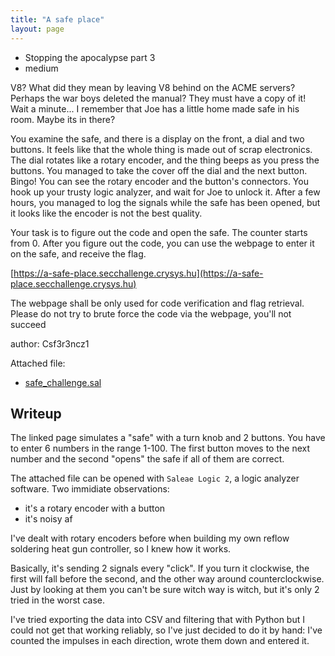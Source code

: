 ```yaml
---
title: "A safe place"
layout: page
---
```

- Stopping the apocalypse part 3 
- medium

V8? What did they mean by leaving V8 behind on the ACME servers? Perhaps the war boys deleted the manual? They must have a copy of it! Wait a minute... I remember that Joe has a little home made safe in his room. Maybe its in there?

You examine the safe, and there is a display on the front, a dial and two buttons. It feels like that the whole thing is made out of scrap electronics. The dial rotates like a rotary encoder, and the thing beeps as you press the buttons. You managed to take the cover off the dial and the next button. Bingo! You can see the rotary encoder and the button's connectors. You hook up your trusty logic analyzer, and wait for Joe to unlock it. After a few hours, you managed to log the signals while the safe has been opened, but it looks like the encoder is not the best quality.

Your task is to figure out the code and open the safe. The counter starts from 0. After you figure out the code, you can use the webpage to enter it on the safe, and receive the flag.

[https://a-safe-place.secchallenge.crysys.hu](https://a-safe-place.secchallenge.crysys.hu)

The webpage shall be only used for code verification and flag retrieval. Please do not try to brute force the code via the webpage, you'll not succeed

author: Csf3r3ncz1

Attached file:
- [safe_challenge.sal](safe_challenge.sal)

## Writeup

The linked page simulates a "safe" with a turn knob and 2 buttons. You have to enter 6 numbers in the range 1-100. The first button moves to the next number and the second "opens" the safe if all of them are correct.

The attached file can be opened with `Saleae Logic 2`, a logic analyzer software. Two immidiate observations:
- it's a rotary encoder with a button
- it's noisy af

I've dealt with rotary encoders before when building my own reflow soldering heat gun controller, so I knew how it works.

Basically, it's sending 2 signals every "click". If you turn it clockwise, the first will fall before the second, and the other way around counterclockwise. Just by looking at them you can't be sure witch way is witch, but it's only 2 tried in the worst case.

I've tried exporting the data into CSV and filtering that with Python but I could not get that working reliably, so I've just decided to do it by hand: I've counted the impulses in each direction, wrote them down and entered it.